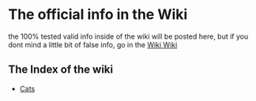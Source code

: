 # The official info in the Wiki
the 100% tested valid info inside of the wiki will be posted here, 
but if you dont mind a little bit of false info, go in the [Wiki Wiki](https://github.com/AwesomeCatClub/issues-and-comments/wiki)
<br>
## The Index of the wiki

- [Cats](https://awesomecatclub.github.io/issues-and-comments/wiki-cats) <br>

